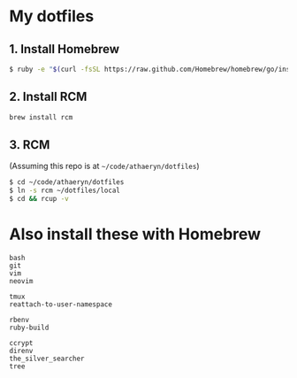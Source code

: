 # My dotfiles

## 1. Install Homebrew

```sh
$ ruby -e "$(curl -fsSL https://raw.github.com/Homebrew/homebrew/go/install)"
```

## 2. Install RCM

```sh
brew install rcm
```

## 3. RCM

(Assuming this repo is at `~/code/athaeryn/dotfiles`)

```sh
$ cd ~/code/athaeryn/dotfiles
$ ln -s rcm ~/dotfiles/local
$ cd && rcup -v
```


# Also install these with Homebrew

```
bash
git
vim
neovim

tmux
reattach-to-user-namespace

rbenv
ruby-build

ccrypt
direnv
the_silver_searcher
tree
```

